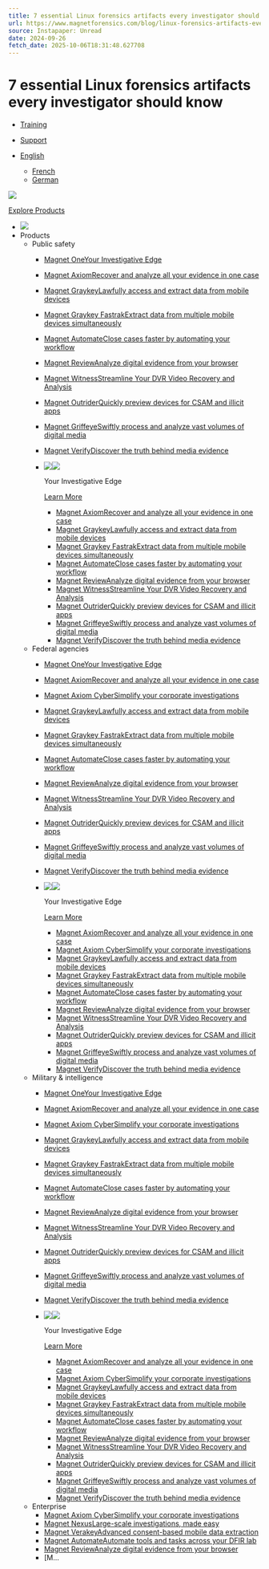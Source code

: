 ```yaml
---
title: 7 essential Linux forensics artifacts every investigator should know
url: https://www.magnetforensics.com/blog/linux-forensics-artifacts-every-investigator-should-know/
source: Instapaper: Unread
date: 2024-09-26
fetch_date: 2025-10-06T18:31:48.627708
---
```


# 7 essential Linux forensics artifacts every investigator should know

* [Training](https://training.magnetforensics.com)
* [Support](https://support.magnetforensics.com)

* [English](https://www.magnetforensics.com/blog/linux-forensics-artifacts-every-investigator-should-know/)
  + [French](https://www.magnetforensics.com/fr/blog/6-artefacts-linux-et-les-raisons-de-lece-importants/ "Switch to French")
  + [German](https://www.magnetforensics.com/de/blog/6-linux-artefakte-und-warum-sie-wichtig-sind/ "Switch to German")

[![](https://www.magnetforensics.com/wp-content/uploads/2024/03/magnetforensics-logo-new-2line.svg)](https://www.magnetforensics.com)

[Explore Products](https://www.magnetforensics.com/products/)

* [![](https://www.magnetforensics.com/wp-content/uploads/2024/03/magnetforensics-logo-new-2line.svg)](https://www.magnetforensics.com)
* Products
  + Public safety
    - [Magnet OneYour Investigative Edge](/products/magnet-one/)
    - [Magnet AxiomRecover and analyze all your evidence in one case](/products/magnet-axiom)
    - [Magnet GraykeyLawfully access and extract data from mobile devices](/products/magnet-graykey)
    - [Magnet Graykey FastrakExtract data from multiple mobile devices simultaneously](/products/magnet-graykey-fastrak/)
    - [Magnet AutomateClose cases faster by automating your workflow](/products/magnet-automate)
    - [Magnet ReviewAnalyze digital evidence from your browser](/products/magnet-review)
    - [Magnet WitnessStreamline Your DVR Video Recovery and Analysis](/products/magnet-witness/)
    - [Magnet OutriderQuickly preview devices for CSAM and illicit apps](/products/magnet-outrider)
    - [Magnet GriffeyeSwiftly process and analyze vast volumes of digital media](/products/magnet-griffeye)
    - [Magnet VerifyDiscover the truth behind media evidence](/products/magnet-verify/)
    - ![](data:image/svg+xml...)![](https://www.magnetforensics.com/wp-content/uploads/2023/06/MF_One_wm2line_color_rgb.svg)

      Your Investigative Edge

      [Learn More](/products/magnet-one)

      * [Magnet AxiomRecover and analyze all your evidence in one case](/products/magnet-axiom)
      * [Magnet GraykeyLawfully access and extract data from mobile devices](/products/magnet-graykey)
      * [Magnet Graykey FastrakExtract data from multiple mobile devices simultaneously](/products/magnet-graykey-fastrak/)
      * [Magnet AutomateClose cases faster by automating your workflow](/products/magnet-automate)
      * [Magnet ReviewAnalyze digital evidence from your browser](/products/magnet-review)
      * [Magnet WitnessStreamline Your DVR Video Recovery and Analysis](/products/magnet-witness/)
      * [Magnet OutriderQuickly preview devices for CSAM and illicit apps](/products/magnet-outrider)
      * [Magnet GriffeyeSwiftly process and analyze vast volumes of digital media](/products/magnet-griffeye)
      * [Magnet VerifyDiscover the truth behind media evidence](/products/magnet-verify/)
  + Federal agencies
    - [Magnet OneYour Investigative Edge](/products/magnet-one/)
    - [Magnet AxiomRecover and analyze all your evidence in one case](/products/magnet-axiom)
    - [Magnet Axiom CyberSimplify your corporate investigations](/products/magnet-axiom-cyber)
    - [Magnet GraykeyLawfully access and extract data from mobile devices](/products/magnet-graykey)
    - [Magnet Graykey FastrakExtract data from multiple mobile devices simultaneously](/products/magnet-graykey-fastrak/)
    - [Magnet AutomateClose cases faster by automating your workflow](/products/magnet-automate)
    - [Magnet ReviewAnalyze digital evidence from your browser](/products/magnet-review)
    - [Magnet WitnessStreamline Your DVR Video Recovery and Analysis](/products/magnet-witness/)
    - [Magnet OutriderQuickly preview devices for CSAM and illicit apps](/products/magnet-outrider)
    - [Magnet GriffeyeSwiftly process and analyze vast volumes of digital media](/products/magnet-griffeye)
    - [Magnet VerifyDiscover the truth behind media evidence](/products/magnet-verify/)
    - ![](data:image/svg+xml...)![](https://www.magnetforensics.com/wp-content/uploads/2023/06/MF_One_wm2line_color_rgb.svg)

      Your Investigative Edge

      [Learn More](/products/magnet-one)

      * [Magnet AxiomRecover and analyze all your evidence in one case](/products/magnet-axiom)
      * [Magnet Axiom CyberSimplify your corporate investigations](/products/magnet-axiom-cyber)
      * [Magnet GraykeyLawfully access and extract data from mobile devices](/products/magnet-graykey)
      * [Magnet Graykey FastrakExtract data from multiple mobile devices simultaneously](/products/magnet-graykey-fastrak/)
      * [Magnet AutomateClose cases faster by automating your workflow](/products/magnet-automate)
      * [Magnet ReviewAnalyze digital evidence from your browser](/products/magnet-review)
      * [Magnet WitnessStreamline Your DVR Video Recovery and Analysis](/products/magnet-witness/)
      * [Magnet OutriderQuickly preview devices for CSAM and illicit apps](/products/magnet-outrider)
      * [Magnet GriffeyeSwiftly process and analyze vast volumes of digital media](/products/magnet-griffeye)
      * [Magnet VerifyDiscover the truth behind media evidence](/products/magnet-verify/)
  + Military & intelligence
    - [Magnet OneYour Investigative Edge](/products/magnet-one/)
    - [Magnet AxiomRecover and analyze all your evidence in one case](/products/magnet-axiom)
    - [Magnet Axiom CyberSimplify your corporate investigations](/products/magnet-axiom-cyber)
    - [Magnet GraykeyLawfully access and extract data from mobile devices](/products/magnet-graykey)
    - [Magnet Graykey FastrakExtract data from multiple mobile devices simultaneously](/products/magnet-graykey-fastrak/)
    - [Magnet AutomateClose cases faster by automating your workflow](/products/magnet-automate)
    - [Magnet ReviewAnalyze digital evidence from your browser](/products/magnet-review)
    - [Magnet WitnessStreamline Your DVR Video Recovery and Analysis](/products/magnet-witness/)
    - [Magnet OutriderQuickly preview devices for CSAM and illicit apps](/products/magnet-outrider)
    - [Magnet GriffeyeSwiftly process and analyze vast volumes of digital media](/products/magnet-griffeye)
    - [Magnet VerifyDiscover the truth behind media evidence](/products/magnet-verify/)
    - ![](data:image/svg+xml...)![](https://www.magnetforensics.com/wp-content/uploads/2023/06/MF_One_wm2line_color_rgb.svg)

      Your Investigative Edge

      [Learn More](/products/magnet-one)

      * [Magnet AxiomRecover and analyze all your evidence in one case](/products/magnet-axiom)
      * [Magnet Axiom CyberSimplify your corporate investigations](/products/magnet-axiom-cyber)
      * [Magnet GraykeyLawfully access and extract data from mobile devices](/products/magnet-graykey)
      * [Magnet Graykey FastrakExtract data from multiple mobile devices simultaneously](/products/magnet-graykey-fastrak/)
      * [Magnet AutomateClose cases faster by automating your workflow](/products/magnet-automate)
      * [Magnet ReviewAnalyze digital evidence from your browser](/products/magnet-review)
      * [Magnet WitnessStreamline Your DVR Video Recovery and Analysis](/products/magnet-witness/)
      * [Magnet OutriderQuickly preview devices for CSAM and illicit apps](/products/magnet-outrider)
      * [Magnet GriffeyeSwiftly process and analyze vast volumes of digital media](/products/magnet-griffeye)
      * [Magnet VerifyDiscover the truth behind media evidence](/products/magnet-verify/)
  + Enterprise
    - [Magnet Axiom CyberSimplify your corporate investigations](/products/magnet-axiom-cyber)
    - [Magnet NexusLarge-scale investigations, made easy](https://www.magnetforensics.com/products/magnet-nexus/)
    - [Magnet VerakeyAdvanced consent-based mobile data extraction](/products/magnet-verakey)
    - [Magnet AutomateAutomate tools and tasks across your DFIR lab](/products/magnet-automate-for-enterprise)
    - [Magnet ReviewAnalyze digital evidence from your browser](/products/magnet-review/)
    - [M...